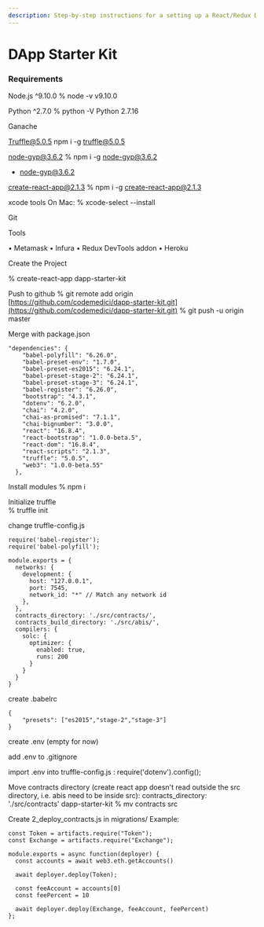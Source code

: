 ```yaml
---
description: Step-by-step instructions for a setting up a React/Redux DApp
---
```


# DApp Starter Kit

### Requirements

Node.js ^9.10.0 % node -v v9.10.0

Python ^2.7.0 % python -V Python 2.7.16

Ganache

Truffle@5.0.5 npm i -g truffle@5.0.5

node-gyp@3.6.2 % npm i -g node-gyp@3.6.2

* node-gyp@3.6.2

create-react-app@2.1.3 % npm i -g create-react-app@2.1.3

xcode tools On Mac: % xcode-select --install

Git

Tools

• Metamask • Infura • Redux DevTools addon • Heroku

Create the Project

% create-react-app dapp-starter-kit

Push to github % git remote add origin [https://github.com/codemedici/dapp-starter-kit.git](https://github.com/codemedici/dapp-starter-kit.git) % git push -u origin master

Merge with package.json

```text
"dependencies": {
    "babel-polyfill": "6.26.0",
    "babel-preset-env": "1.7.0",
    "babel-preset-es2015": "6.24.1",
    "babel-preset-stage-2": "6.24.1",
    "babel-preset-stage-3": "6.24.1",
    "babel-register": "6.26.0",
    "bootstrap": "4.3.1",
    "dotenv": "6.2.0",
    "chai": "4.2.0",
    "chai-as-promised": "7.1.1",
    "chai-bignumber": "3.0.0",
    "react": "16.8.4",
    "react-bootstrap": "1.0.0-beta.5",
    "react-dom": "16.8.4",
    "react-scripts": "2.1.3",
    "truffle": "5.0.5",
    "web3": "1.0.0-beta.55"
  },
```

Install modules % npm i

Initialize truffle  
% truffle init

change truffle-config.js

```text
require('babel-register');
require('babel-polyfill');

module.exports = {
  networks: {
    development: {
      host: "127.0.0.1",
      port: 7545,
      network_id: "*" // Match any network id
    },
  },
  contracts_directory: './src/contracts/',
  contracts_build_directory: './src/abis/',
  compilers: {
    solc: {
      optimizer: {
        enabled: true,
        runs: 200
      }
    }
  }
}
```

create .babelrc

```text
{
    "presets": ["es2015","stage-2","stage-3"]
}
```

create .env \(empty for now\)

add .env to .gitignore

import .env into truffle-config.js : require\('dotenv'\).config\(\);

Move contracts directory \(create react app doesn't read outside the src directory, i.e. abis need to be inside src\): contracts\_directory: './src/contracts' dapp-starter-kit % mv contracts src

Create 2\_deploy\_contracts.js in migrations/ Example:

```text
const Token = artifacts.require("Token");
const Exchange = artifacts.require("Exchange");

module.exports = async function(deployer) {
  const accounts = await web3.eth.getAccounts()

  await deployer.deploy(Token);

  const feeAccount = accounts[0]
  const feePercent = 10

  await deployer.deploy(Exchange, feeAccount, feePercent)
};
```

